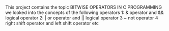 This project contains the topic BITWISE OPERATORS IN C PROGRAMMING
we looked into the concepts of the following operators
1: & operator and && logical operator
2: | or operator and || logical operator
3 ~ not operator 
4 right shift operator and left shift operator etc
